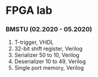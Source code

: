 # FPGA lab 

### BMSTU (02.2020 - 05.2020)

  1) T-trigger, VHDL
  2) 32-bit shift register, Verilog
  3) Serializer 50 to 10, Verilog
  4) Deserializer 10 to 49, Verilog
  5) Single port memory, Verilog
